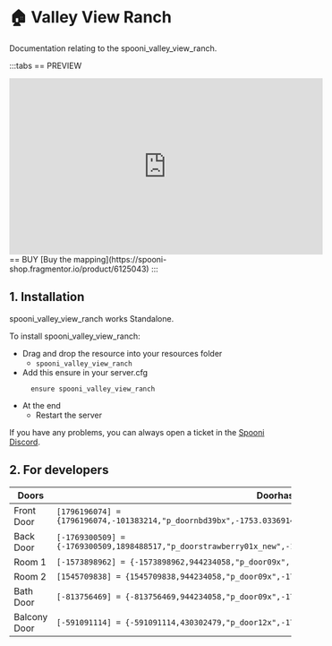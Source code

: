# 🏠 Valley View Ranch
Documentation relating to the spooni_valley_view_ranch.

:::tabs
== PREVIEW
<iframe width="560" height="315" src="https://www.youtube.com/embed/oCeOuNZxiPs?si=Hbz31rL3QhXAZdLU" frameborder="0" allow="accelerometer; autoplay; clipboard-write; encrypted-media; gyroscope; picture-in-picture; web-share" allowfullscreen></iframe>
== BUY
[Buy the mapping](https://spooni-shop.fragmentor.io/product/6125043)
:::

## 1. Installation
spooni_valley_view_ranch works Standalone.  

To install spooni_valley_view_ranch:
- Drag and drop the resource into your resources folder
  - `spooni_valley_view_ranch`
- Add this ensure in your server.cfg
  ```
    ensure spooni_valley_view_ranch
  ```
- At the end
  - Restart the server

If you have any problems, you can always open a ticket in the [Spooni Discord](https://discord.gg/spooni).

## 2. For developers
| Doors                     | Doorhashes
|---------------------------|----------------------------------------------------------------------------------|
| Front Door                | `[1796196074] = {1796196074,-101383214,"p_doornbd39bx",-1753.0336914062,497.44604492188,112.83435821533}`
| Back Door                 | `[-1769300509] = {-1769300509,1898488517,"p_doorstrawberry01x_new",-1756.3936767578,509.55596923828,113.22435760498}`
| Room 1                    | `[-1573898962] = {-1573898962,944234058,"p_door09x",-1750.763671875,508.65582275391,116.46435546875}`
| Room 2                    | `[1545709838] = {1545709838,944234058,"p_door09x",-1752.0040283203,503.54602050781,116.45435333252}`
| Bath Door                 | `[-813756469] = {-813756469,944234058,"p_door09x",-1754.93359375,504.06607055664,116.44435882568}`
| Balcony Door              | `[-591091114] = {-591091114,430302479,"p_door12x",-1752.9739990234,497.41598510742,116.42435455322}`